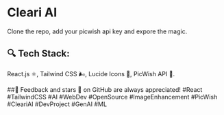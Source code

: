 # Cleari AI
Clone the repo, add your picwish api key and expore the magic.

## 🔍 Tech Stack:
React.js ⚛, Tailwind CSS 🌬, Lucide Icons 🎨, PicWish API 🧠.

##💬 Feedback and stars 🌟 on GitHub are always appreciated!
 #React #TailwindCSS #AI #WebDev #OpenSource #ImageEnhancement #PicWish #CleariAI #DevProject #GenAI #ML
